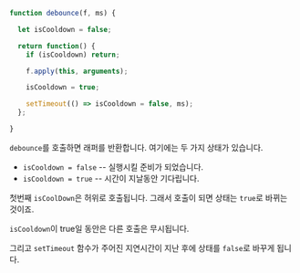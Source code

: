 ```js demo
function debounce(f, ms) {

  let isCooldown = false;

  return function() {
    if (isCooldown) return;

    f.apply(this, arguments);

    isCooldown = true;

    setTimeout(() => isCooldown = false, ms);
  };

}
```

`debounce`를 호출하면 래퍼를 반환합니다. 여기에는 두 가지 상태가 있습니다.

- `isCooldown = false` -- 실행시킬 준비가 되었습니다.
- `isCooldown = true` -- 시간이 지날동안 기다립니다.

첫번째 `isCoolDown`은 허위로 호출됩니다. 그래서 호출이 되면 상태는 `true`로 바뀌는 것이죠.

`isCooldown`이 true일 동안은 다른 호출은 무시됩니다.

그리고 `setTimeout` 함수가 주어진 지연시간이 지난 후에 상태를 `false`로 바꾸게 됩니다.
